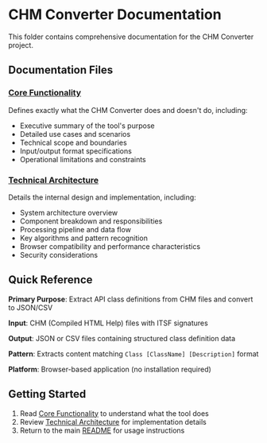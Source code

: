 # CHM Converter Documentation

This folder contains comprehensive documentation for the CHM Converter project.

## Documentation Files

### [Core Functionality](CORE_FUNCTIONALITY.md)
Defines exactly what the CHM Converter does and doesn't do, including:
- Executive summary of the tool's purpose
- Detailed use cases and scenarios
- Technical scope and boundaries
- Input/output format specifications
- Operational limitations and constraints

### [Technical Architecture](TECHNICAL_ARCHITECTURE.md) 
Details the internal design and implementation, including:
- System architecture overview
- Component breakdown and responsibilities
- Processing pipeline and data flow
- Key algorithms and pattern recognition
- Browser compatibility and performance characteristics
- Security considerations

## Quick Reference

**Primary Purpose**: Extract API class definitions from CHM files and convert to JSON/CSV

**Input**: CHM (Compiled HTML Help) files with ITSF signatures

**Output**: JSON or CSV files containing structured class definition data

**Pattern**: Extracts content matching `Class [ClassName] [Description]` format

**Platform**: Browser-based application (no installation required)

## Getting Started

1. Read [Core Functionality](CORE_FUNCTIONALITY.md) to understand what the tool does
2. Review [Technical Architecture](TECHNICAL_ARCHITECTURE.md) for implementation details  
3. Return to the main [README](../README.md) for usage instructions